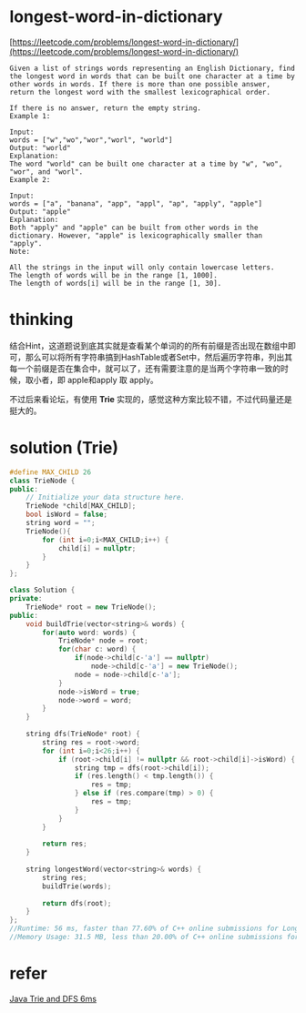 # longest-word-in-dictionary

[https://leetcode.com/problems/longest-word-in-dictionary/](https://leetcode.com/problems/longest-word-in-dictionary/)

```
Given a list of strings words representing an English Dictionary, find the longest word in words that can be built one character at a time by other words in words. If there is more than one possible answer, return the longest word with the smallest lexicographical order.

If there is no answer, return the empty string.
Example 1:

Input: 
words = ["w","wo","wor","worl", "world"]
Output: "world"
Explanation: 
The word "world" can be built one character at a time by "w", "wo", "wor", and "worl".
Example 2:

Input: 
words = ["a", "banana", "app", "appl", "ap", "apply", "apple"]
Output: "apple"
Explanation: 
Both "apply" and "apple" can be built from other words in the dictionary. However, "apple" is lexicographically smaller than "apply".
Note:

All the strings in the input will only contain lowercase letters.
The length of words will be in the range [1, 1000].
The length of words[i] will be in the range [1, 30].
```

# thinking

结合Hint，这道题说到底其实就是查看某个单词的的所有前缀是否出现在数组中即可，那么可以将所有字符串搞到HashTable或者Set中，然后遍历字符串，列出其每一个前缀是否在集合中，就可以了，还有需要注意的是当两个字符串一致的时候，取小者，即 apple和apply 取 apply。


不过后来看论坛，有使用 **Trie** 实现的，感觉这种方案比较不错，不过代码量还是挺大的。

# solution (Trie)

```c++
#define MAX_CHILD 26
class TrieNode {
public:
    // Initialize your data structure here.
    TrieNode *child[MAX_CHILD];
    bool isWord = false;
    string word = "";
    TrieNode(){
        for (int i=0;i<MAX_CHILD;i++) {
            child[i] = nullptr;
        }
    }
};

class Solution {
private:
    TrieNode* root = new TrieNode();
public:
    void buildTrie(vector<string>& words) { 
        for(auto word: words) {
            TrieNode* node = root;
            for(char c: word) {
                if(node->child[c-'a'] == nullptr)
                    node->child[c-'a'] = new TrieNode();
                node = node->child[c-'a'];
            }
            node->isWord = true;
            node->word = word;
        }
    }
    
    string dfs(TrieNode* root) {
        string res = root->word;
        for (int i=0;i<26;i++) {
            if (root->child[i] != nullptr && root->child[i]->isWord) {
                string tmp = dfs(root->child[i]);
                if (res.length() < tmp.length()) {
                    res = tmp;
                } else if (res.compare(tmp) > 0) {
                    res = tmp;
                }
            }
        }
        
        return res;
    }
    
    string longestWord(vector<string>& words) {
        string res;
        buildTrie(words);
        
        return dfs(root);
    }
};
//Runtime: 56 ms, faster than 77.60% of C++ online submissions for Longest Word in Dictionary.
//Memory Usage: 31.5 MB, less than 20.00% of C++ online submissions for Longest Word in Dictionary.
```

# refer

[Java Trie and DFS 6ms](https://leetcode.com/problems/longest-word-in-dictionary/discuss/346118/Java-Trie-and-DFS-6ms)